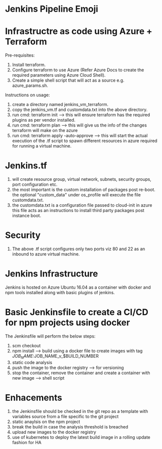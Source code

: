 # Jenkins Pipeline Emoji

# Infrastructre as code using Azure + Terraform

Pre-requisites:

1.  Install terraform.
2.  Configure terraform to use Azure (Refer Azure Docs to create the required parameters using Azure Cloud Shell).
3.  Create a simple shell script that will act as a source e.g. azure_params.sh.

Instructions on usage:
1. create a directory named jenkins_vm_terraform.
2. copy the jenkins_vm.tf and customdata.txt into the above directory.
3. run cmd: terraform init --> this will ensure terraform has the required plugins as per vendor installed.
4. run cmd: terraform plan --> this will give us the info of the changes terraform will make on the azure
5. run cmd: terraform apply -auto-approve --> this will start the actual execution of the .tf script to spawn different resources in azure required for running a virtual machine.

# Jenkins.tf 
1. will create resource group, virtual network, subnets, security groups, port configuration etc.
2. the most important is the custom installation of packages post re-boot. the optional "custom_data" under os_profile will execute the file customdata.txt.
3. the customdata.txt is a configuration file passed to cloud-init in azure this file acts as an instructions to install third party packages post instance boot.

# Security
1. The above .tf script configures only two ports viz 80 and 22 as an inbound to azure virtual machine.


# Jenkins Infrastructure
  
  Jenkins is hosted on Azure Ubuntu 16.04 as a container with docker and npm tools installed along with basic plugins of jenkins.

# Basic Jenkinsfile to create a CI/CD for npm projects using docker

The Jenkinsfile will perform the below steps:

  1. scm checkout 
  2. npm install --> build using a docker file to create images with tag $JOB_NAME:$JOB_NAME_v_$BUILD_NUMBER
  3. static code analysis
  3. push the image to the docker registry --> for versioning
  4. stop the container, remove the container and create a container with new image --> shell script
  
# Enhacements

  1. the Jenkinsfile should be checked in the git repo as a template with variables source from a file specific to the git project
  2. static anaylsis on the npm project 
  3. break the build in case the analysis threshold is breached
  4. upload new images to the docker registry
  5. use of kubernetes to deploy the latest build image in a rolling update fashion for HA
  
  
  
